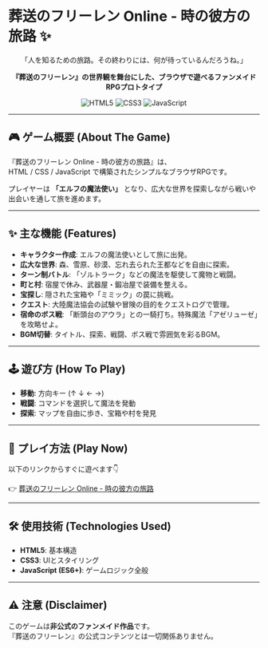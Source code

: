 # 葬送のフリーレン Online - 時の彼方の旅路 ✨

<div align="center">

「人を知るための旅路。その終わりには、何が待っているんだろうね。」

</div>

<p align="center">
  <strong>『葬送のフリーレン』の世界観を舞台にした、ブラウザで遊べるファンメイドRPGプロトタイプ</strong>
</p>

<p align="center">
  <img src="https://img.shields.io/badge/HTML5-E34F26?style=for-the-badge&logo=html5&logoColor=white" alt="HTML5">
  <img src="https://img.shields.io/badge/CSS3-1572B6?style=for-the-badge&logo=css3&logoColor=white" alt="CSS3">
  <img src="https://img.shields.io/badge/JavaScript-F7DF1E?style=for-the-badge&logo=javascript&logoColor=black" alt="JavaScript">
</p>

---

## 🎮 ゲーム概要 (About The Game)

『葬送のフリーレン Online - 時の彼方の旅路』は、  
HTML / CSS / JavaScript で構築されたシンプルなブラウザRPGです。  

プレイヤーは **「エルフの魔法使い」** となり、広大な世界を探索しながら戦いや出会いを通して旅を進めます。

---

## ✨ 主な機能 (Features)

- **キャラクター作成**: エルフの魔法使いとして旅に出発。  
- **広大な世界**: 森、雪原、砂漠、忘れ去られた王都などを自由に探索。  
- **ターン制バトル**: 「ゾルトラーク」などの魔法を駆使して魔物と戦闘。  
- **町と村**: 宿屋で休み、武器屋・鍛冶屋で装備を整える。  
- **宝探し**: 隠された宝箱や「ミミック」の罠に挑戦。  
- **クエスト**: 大陸魔法協会の試験や冒険の目的をクエストログで管理。  
- **宿命のボス戦**: 「断頭台のアウラ」との一騎打ち。特殊魔法「アゼリューゼ」を攻略せよ。  
- **BGM切替**: タイトル、探索、戦闘、ボス戦で雰囲気を彩るBGM。  

---

## 🕹️ 遊び方 (How To Play)

- **移動**: 方向キー (↑ ↓ ← →)  
- **戦闘**: コマンドを選択して魔法を発動  
- **探索**: マップを自由に歩き、宝箱や村を発見  

---

## 🚀 プレイ方法 (Play Now)

以下のリンクからすぐに遊べます👇

👉 [葬送のフリーレン Online - 時の彼方の旅路](https://imshota1009.github.io/Prototype-of-Freiren-the-Funeral)

---

## 🛠️ 使用技術 (Technologies Used)

- **HTML5**: 基本構造  
- **CSS3**: UIとスタイリング  
- **JavaScript (ES6+)**: ゲームロジック全般  

---

## ⚠️ 注意 (Disclaimer)

このゲームは**非公式のファンメイド作品**です。  
『葬送のフリーレン』の公式コンテンツとは一切関係ありません。  

